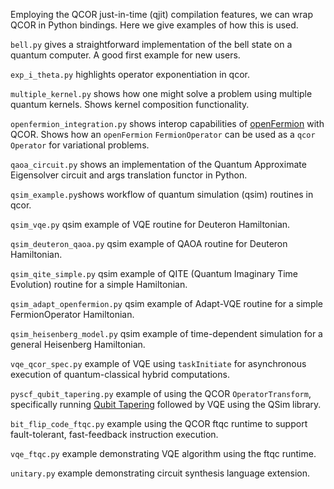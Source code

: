 Employing the QCOR just-in-time (qjit) compilation features, we can wrap QCOR in Python bindings. Here we give examples of how this is used.

`bell.py` gives a straightforward implementation of the bell state on a quantum computer. A good first example for new users.

`exp_i_theta.py` highlights operator exponentiation in qcor.

`multiple_kernel.py` shows how one might solve a problem using multiple quantum kernels. Shows kernel composition functionality.
 
`openfermion_integration.py` shows interop capabilities of [openFermion](https://github.com/quantumlib/OpenFermion) with QCOR. Shows how an `openFermion` `FermionOperator` can be used as a `qcor` `Operator` for variational problems.   

`qaoa_circuit.py` shows an implementation of the Quantum Approximate Eigensolver circuit and args translation functor in Python.

`qsim_example.py`shows workflow of quantum simulation (qsim) routines in qcor.

`qsim_vqe.py` qsim example of VQE routine for Deuteron Hamiltonian.

`qsim_deuteron_qaoa.py` qsim example of QAOA routine for Deuteron Hamiltonian.

`qsim_qite_simple.py` qsim example of QITE (Quantum Imaginary Time Evolution) routine for a simple Hamiltonian.

`qsim_adapt_openfermion.py` qsim example of Adapt-VQE routine for a simple FermionOperator Hamiltonian.

`qsim_heisenberg_model.py` qsim example of time-dependent simulation for a general Heisenberg Hamiltonian.

`vqe_qcor_spec.py` example of VQE using `taskInitiate` for asynchronous execution of quantum-classical hybrid computations. 

`pyscf_qubit_tapering.py` example of using the QCOR `OperatorTransform`, specifically running [Qubit Tapering](https://arxiv.org/abs/1701.08213) followed by VQE using the QSim library.

`bit_flip_code_ftqc.py` example using the QCOR ftqc runtime to support fault-tolerant, fast-feedback instruction execution. 

`vqe_ftqc.py` example demonstrating VQE algorithm using the ftqc runtime. 

`unitary.py` example demonstrating circuit synthesis language extension.